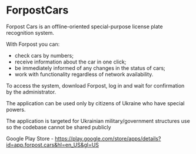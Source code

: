 # ForpostCars

Forpost Cars is an offline-oriented special-purpose license plate recognition system.

With Forpost you can:
- check cars by numbers;
- receive information about the car in one click;
- be immediately informed of any changes in the status of cars;
- work with functionality regardless of network availability.

To access the system, download Forpost, log in and wait for confirmation by the administrator.

The application can be used only by citizens of Ukraine who have special powers.

The application is targeted for Ukrainian military/government structures use so the codebase cannot be shared publicly

Google Play Store - https://play.google.com/store/apps/details?id=app.forpost.cars&hl=en_US&gl=US
